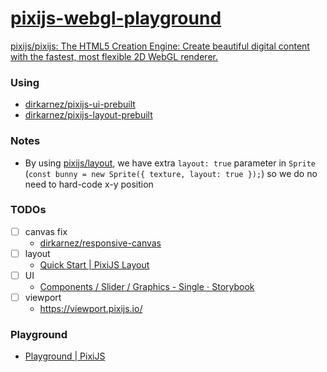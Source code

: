 [pixijs-webgl-playground](https://dirkarnez.github.io/pixijs-webgl-playground)
==============================================================================
[pixijs/pixijs: The HTML5 Creation Engine: Create beautiful digital content with the fastest, most flexible 2D WebGL renderer.](https://github.com/pixijs/pixijs)

### Using
- [dirkarnez/pixijs-ui-prebuilt](https://github.com/dirkarnez/pixijs-ui-prebuilt)
- [dirkarnez/pixijs-layout-prebuilt](https://github.com/dirkarnez/pixijs-layout-prebuilt)

### Notes
- By using [pixijs/layout](https://github.com/pixijs/layout), we have extra `layout: true` parameter in `Sprite` (`const bunny = new Sprite({ texture, layout: true });`) so we do no need to hard-code x-y position

### TODOs
- [ ] canvas fix
  - [dirkarnez/responsive-canvas](https://github.com/dirkarnez/responsive-canvas)
- [ ] layout
  - [Quick Start | PixiJS Layout](https://layout.pixijs.io/docs/guides/guide/quick-start/)
- [ ] UI
  - [Components / Slider / Graphics - Single ⋅ Storybook](https://pixijs.io/ui/storybook/?path=/story/components-slider-graphics--single)
- [ ] viewport
  - https://viewport.pixijs.io/

### Playground
- [Playground | PixiJS](https://pixijs.com/8.x/playground)
